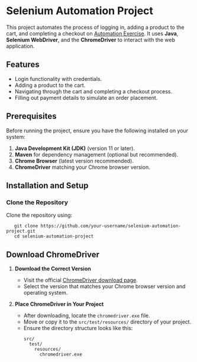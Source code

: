 # Selenium Automation Project

This project automates the process of logging in, adding a product to the cart, and completing a checkout on [Automation Exercise](https://automationexercise.com). It uses **Java**, **Selenium WebDriver**, and the **ChromeDriver** to interact with the web application.

## Features
- Login functionality with credentials.
- Adding a product to the cart.
- Navigating through the cart and completing a checkout process.
- Filling out payment details to simulate an order placement.

## Prerequisites
Before running the project, ensure you have the following installed on your system:
1. **Java Development Kit (JDK)** (version 11 or later).
2. **Maven** for dependency management (optional but recommended).
3. **Chrome Browser** (latest version recommended).
4. **ChromeDriver** matching your Chrome browser version.

## Installation and Setup

### Clone the Repository
Clone the repository using:
```base
   git clone https://github.com/your-username/selenium-automation-project.git
   cd selenium-automation-project
```
## Download ChromeDriver

1. **Download the Correct Version**  
   - Visit the official [ChromeDriver download page]( https://sites.google.com/chromium.org/driver/).
   - Select the version that matches your Chrome browser version and operating system.

2. **Place ChromeDriver in Your Project**  
   - After downloading, locate the `chromedriver.exe` file.  
   - Move or copy it to the `src/test/resources/` directory of your project.  
   - Ensure the directory structure looks like this:  
     ```
     src/
       test/
         resources/
           chromedriver.exe
     ```



